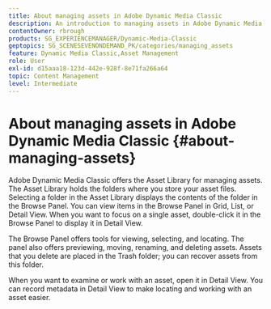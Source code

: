 ```yaml
---
title: About managing assets in Adobe Dynamic Media Classic
description: An introduction to managing assets in Adobe Dynamic Media Classic
contentOwner: rbrough
products: SG_EXPERIENCEMANAGER/Dynamic-Media-Classic
geptopics: SG_SCENESEVENONDEMAND_PK/categories/managing_assets
feature: Dynamic Media Classic,Asset Management
role: User
exl-id: d15aaa18-123d-442e-928f-8e71fa266a64
topic: Content Management
level: Intermediate
---
```

# About managing assets in Adobe Dynamic Media Classic {#about-managing-assets}

 Adobe Dynamic Media Classic offers the Asset Library for managing assets. The Asset Library holds the folders where you store your asset files. Selecting a folder in the Asset Library displays the contents of the folder in the Browse Panel. You can view items in the Browse Panel in Grid, List, or Detail View. When you want to focus on a single asset, double-click it in the Browse Panel to display it in Detail View.

The Browse Panel offers tools for viewing, selecting, and locating. The panel also offers previewing, moving, renaming, and deleting assets. Assets that you delete are placed in the Trash folder; you can recover assets from this folder.

When you want to examine or work with an asset, open it in Detail View. You can record metadata in Detail View to make locating and working with an asset easier.
